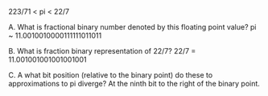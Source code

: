 223/71 < pi < 22/7

A. What is fractional binary number denoted by this floating point value?
pi ~ 11.0010010000111111011011

B. What is fraction binary representation of 22/7?
22/7 = 11.001001001001001001

C. A what bit position (relative to the binary point) do these to approximations to pi diverge?
At the ninth bit to the right of the binary point.
